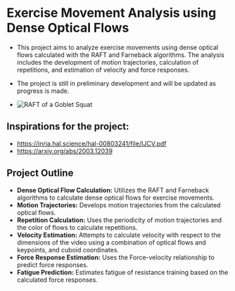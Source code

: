 # Exercise Movement Analysis using Dense Optical Flows

- This project aims to analyze exercise movements using dense optical flows calculated with the RAFT and Farneback algorithms. The analysis includes the development of motion trajectories, calculation of repetitions, and estimation of velocity and force responses.

- The project is still in preliminary development and will be updated as progress is made.

- ![RAFT of a Goblet Squat](./myproject/computer-vision/myapp/frames/output.png)


## Inspirations for the project:
- https://inria.hal.science/hal-00803241/file/IJCV.pdf
- https://arxiv.org/abs/2003.12039

## Project Outline

- **Dense Optical Flow Calculation:** Utilizes the RAFT and Farneback algorithms to calculate dense optical flows for exercise movements.
- **Motion Trajectories:** Develops motion trajectories from the calculated optical flows.
- **Repetition Calculation:** Uses the periodicity of motion trajectories and the color of flows to calculate repetitions.
- **Velocity Estimation:** Attempts to calculate velocity with respect to the dimensions of the video using a combination of optical flows and keypoints, and cuboid coordinates.
- **Force Response Estimation:** Uses the Force-velocity relationship to predict force responses.
- **Fatigue Prediction:** Estimates fatigue of resistance training based on the calculated force responses.
